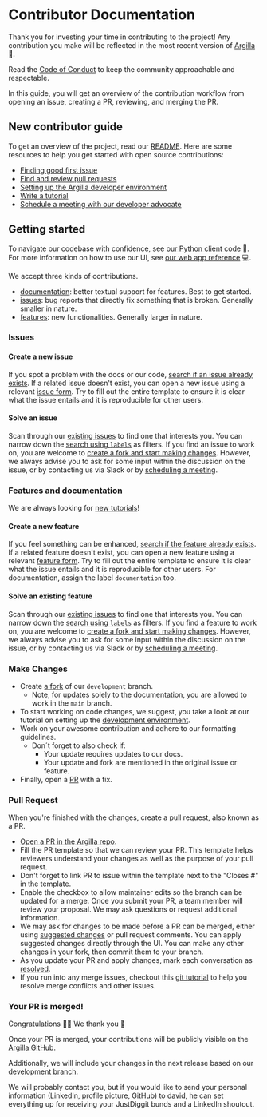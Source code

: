 # Contributor Documentation <!-- omit in toc -->

Thank you for investing your time in contributing to the project! Any contribution you make will be reflected in the most recent version of [Argilla](https://github.com/argilla-io/argilla) 🤩.

Read the [Code of Conduct](https://github.com/argilla-io/argilla/blob/develop/CODE_OF_CONDUCT.md) to keep the community approachable and respectable.

In this guide, you will get an overview of the contribution workflow from opening an issue, creating a PR, reviewing, and merging the PR.

## New contributor guide

To get an overview of the project, read our [README](https://github.com/argilla-io/argilla/blob/develop/README.md). Here are some resources to help you get started with open source contributions:

- [Finding good first issue](https://github.com/argilla-io/argilla/labels/good%20first%20issue)
- [Find and review pull requests](https://github.com/argilla-io/argilla/pulls)
- [Setting up the Argilla developer environment](./developer_docs.rst)
- [Write a tutorial](https://github.com/argilla-io/argilla/issues/2030)
- [Schedule a meeting with our developer advocate](https://calendly.com/argilla-office-hours/meeting-with-david-from-argilla-30m)

## Getting started

To navigate our codebase with confidence, see [our Python client code](https://docs.argilla.io/en/latest/reference/python/index.html) 🐍. For more information on how to use our UI, see [our web app reference](https://docs.argilla.io/en/latest/reference/webapp/index.html) 💻.

We accept three kinds of contributions.
- [documentation](#features-and-documentation): better textual support for features. Best to get started.
- [issues](#issues): bug reports that directly fix something that is broken. Generally smaller in nature.
- [features](#features-and-documentation): new functionalities. Generally larger in nature.

### Issues

#### Create a new issue

If you spot a problem with the docs or our code, [search if an issue already exists](https://github.com/argilla-io/argilla/issues?q=is%3Aissue). If a related issue doesn't exist, you can open a new issue using a relevant [issue form](https://github.com/argilla-io/argilla/issues/new?assignees=&labels=bug&template=bug_report.md&title=). Try to fill out the entire template to ensure it is clear what the issue entails and it is reproducible for other users.

#### Solve an issue

Scan through our [existing issues](https://github.com/argilla-io/argilla/issues?q=is%3Aissue) to find one that interests you. You can narrow down the [search using `labels`](https://github.com/argilla-io/argilla/labels) as filters. If you find an issue to work on, you are welcome to [create a fork and start making changes](#make-changes). However, we always advise you to ask for some input within the discussion on the issue, or by contacting us via Slack or by [scheduling a meeting](https://calendly.com/argilla-office-hours/meeting-with-david-from-argilla-30m).

### Features and documentation

We are always looking for [new tutorials](https://github.com/argilla-io/argilla/issues/2030)!

#### Create a new feature

If you feel something can be enhanced, [search if the feature already exists](https://github.com/argilla-io/argilla/issues?q=is%3Aissue+label%3Aenhancement).  If a related feature doesn't exist, you can open a new feature using a relevant [feature form](https://github.com/argilla-io/argilla/issues/new?assignees=&labels=enhancement&template=feature_request.md&title=). Try to fill out the entire template to ensure it is clear what the issue entails and it is reproducible for other users. For documentation, assign the label `documentation` too.

#### Solve an existing feature

Scan through our [existing issues](https://github.com/argilla-io/argilla/issues?q=is%3Aissue+label%3Aenhancement) to find one that interests you. You can narrow down the [search using `labels`](https://github.com/argilla-io/argilla/labels) as filters. If you find a feature to work on, you are welcome to [create a fork and start making changes](#make-changes). However, we always advise you to ask for some input within the discussion on the issue, or by contacting us via Slack or by [scheduling a meeting](https://calendly.com/argilla-office-hours/meeting-with-david-from-argilla-30m).

### Make Changes

- Create [a fork](https://github.com/argilla-io/argilla/fork) of our `development` branch.
  - Note, for updates solely to the documentation, you are allowed to work in the `main` branch.
- To start working on code changes, we suggest, you take a look at our tutorial on setting up the [development environment](./developer_docs.rst).
- Work on your awesome contribution and adhere to our formatting guidelines.
  - Don´t forget to also check if:
    - Your update requires updates to our docs.
    - Your update and fork are mentioned in the original issue or feature.
- Finally, open a [PR](#pull-request) with a fix.

### Pull Request

When you're finished with the changes, create a pull request, also known as a PR.
- [Open a PR in the Argilla repo](https://github.com/argilla-io/argilla/compare).
- Fill the PR template so that we can review your PR. This template helps reviewers understand your changes as well as the purpose of your pull request.
- Don't forget to link PR to issue within the template next to the "Closes #" in the template.
- Enable the checkbox to allow maintainer edits so the branch can be updated for a merge.
Once you submit your PR, a team member will review your proposal. We may ask questions or request additional information.
- We may ask for changes to be made before a PR can be merged, either using [suggested changes](https://docs.github.com/en/github/collaborating-with-issues-and-pull-requests/incorporating-feedback-in-your-pull-request) or pull request comments. You can apply suggested changes directly through the UI. You can make any other changes in your fork, then commit them to your branch.
- As you update your PR and apply changes, mark each conversation as [resolved](https://docs.github.com/en/github/collaborating-with-issues-and-pull-requests/commenting-on-a-pull-request#resolving-conversations).
- If you run into any merge issues, checkout this [git tutorial](https://github.com/skills/resolve-merge-conflicts) to help you resolve merge conflicts and other issues.

### Your PR is merged!

Congratulations 🎉🎊 We thank you 🫡

Once your PR is merged, your contributions will be publicly visible on the [Argilla GitHub](https://github.com/argilla-io/argilla#contributors).

Additionally, we will include your changes in the next release based on our [development branch](https://github.com/argilla-io/argilla/tree/develop).

We will probably contact you, but if you would like to send your personal information (LinkedIn, profile picture, GitHub) to [david](mailto:david@argilla.io), he can set everything up for receiving your JustDiggit bunds and a LinkedIn shoutout.
